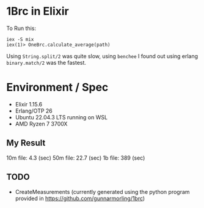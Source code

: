 # 1Brc in Elixir

To Run this: 

```
iex -S mix
iex(1)> OneBrc.calculate_average(path)
```

Using `String.split/2` was quite slow, using `benchee` I found out using erlang `binary.match/2` was the fastest.

# Environment / Spec
- Elixir 1.15.6
- Erlang/OTP 26
- Ubuntu 22.04.3 LTS running on WSL
- AMD Ryzen 7 3700X

## My Result
10m file: 4.3 (sec)
50m file: 22.7 (sec)
1b file: 389 (sec)

## TODO
- CreateMeasurements (currently generated using the python program provided in https://github.com/gunnarmorling/1brc)
